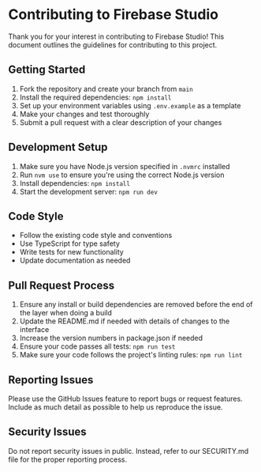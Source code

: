 # Contributing to Firebase Studio

Thank you for your interest in contributing to Firebase Studio! This document outlines the guidelines for contributing to this project.

## Getting Started

1. Fork the repository and create your branch from `main`
2. Install the required dependencies: `npm install`
3. Set up your environment variables using `.env.example` as a template
4. Make your changes and test thoroughly
5. Submit a pull request with a clear description of your changes

## Development Setup

1. Make sure you have Node.js version specified in `.nvmrc` installed
2. Run `nvm use` to ensure you're using the correct Node.js version
3. Install dependencies: `npm install`
4. Start the development server: `npm run dev`

## Code Style

- Follow the existing code style and conventions
- Use TypeScript for type safety
- Write tests for new functionality
- Update documentation as needed

## Pull Request Process

1. Ensure any install or build dependencies are removed before the end of the layer when doing a build
2. Update the README.md if needed with details of changes to the interface
3. Increase the version numbers in package.json if needed
4. Ensure your code passes all tests: `npm run test`
5. Make sure your code follows the project's linting rules: `npm run lint`

## Reporting Issues

Please use the GitHub Issues feature to report bugs or request features. Include as much detail as possible to help us reproduce the issue.

## Security Issues

Do not report security issues in public. Instead, refer to our SECURITY.md file for the proper reporting process.